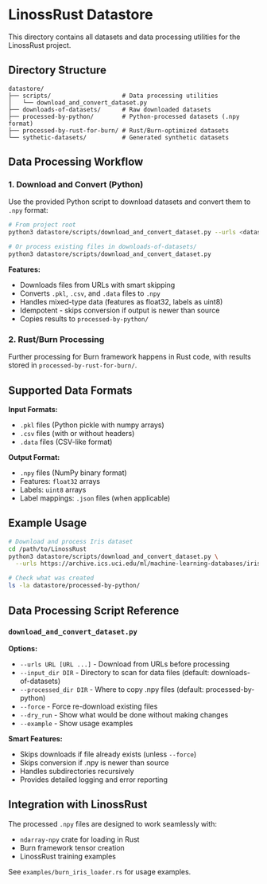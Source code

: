 # LinossRust Datastore

This directory contains all datasets and data processing utilities for the LinossRust project.

## Directory Structure

```
datastore/
├── scripts/                    # Data processing utilities
│   └── download_and_convert_dataset.py
├── downloads-of-datasets/      # Raw downloaded datasets
├── processed-by-python/        # Python-processed datasets (.npy format)
├── processed-by-rust-for-burn/ # Rust/Burn-optimized datasets
└── sythetic-datasets/          # Generated synthetic datasets
```

## Data Processing Workflow

### 1. Download and Convert (Python)

Use the provided Python script to download datasets and convert them to `.npy` format:

```bash
# From project root
python3 datastore/scripts/download_and_convert_dataset.py --urls <dataset_url>

# Or process existing files in downloads-of-datasets/
python3 datastore/scripts/download_and_convert_dataset.py
```

**Features:**
- Downloads files from URLs with smart skipping
- Converts `.pkl`, `.csv`, and `.data` files to `.npy`
- Handles mixed-type data (features as float32, labels as uint8)
- Idempotent - skips conversion if output is newer than source
- Copies results to `processed-by-python/`

### 2. Rust/Burn Processing

Further processing for Burn framework happens in Rust code, with results stored in `processed-by-rust-for-burn/`.

## Supported Data Formats

**Input Formats:**
- `.pkl` files (Python pickle with numpy arrays)
- `.csv` files (with or without headers)
- `.data` files (CSV-like format)

**Output Format:**
- `.npy` files (NumPy binary format)
- Features: `float32` arrays
- Labels: `uint8` arrays
- Label mappings: `.json` files (when applicable)

## Example Usage

```bash
# Download and process Iris dataset
cd /path/to/LinossRust
python3 datastore/scripts/download_and_convert_dataset.py \
  --urls https://archive.ics.uci.edu/ml/machine-learning-databases/iris/iris.data

# Check what was created
ls -la datastore/processed-by-python/
```

## Data Processing Script Reference

### `download_and_convert_dataset.py`

**Options:**
- `--urls URL [URL ...]` - Download from URLs before processing
- `--input_dir DIR` - Directory to scan for data files (default: downloads-of-datasets)
- `--processed_dir DIR` - Where to copy .npy files (default: processed-by-python)
- `--force` - Force re-download existing files
- `--dry_run` - Show what would be done without making changes
- `--example` - Show usage examples

**Smart Features:**
- Skips downloads if file already exists (unless `--force`)
- Skips conversion if .npy is newer than source
- Handles subdirectories recursively
- Provides detailed logging and error reporting

## Integration with LinossRust

The processed `.npy` files are designed to work seamlessly with:
- `ndarray-npy` crate for loading in Rust
- Burn framework tensor creation
- LinossRust training examples

See `examples/burn_iris_loader.rs` for usage examples.